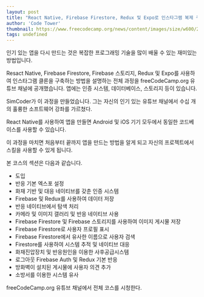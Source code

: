 ```yaml
---
layout: post
title: "React Native, Firebase Firestore, Redux 및 Expo로 인스타그램 복제 구축"
author: 'Code Tower'
thumbnail: https://www.freecodecamp.org/news/content/images/size/w600/2020/12/instagramclone.png
tags: undefined
---
```



인기 있는 앱을 다시 만드는 것은 복잡한 프로그래밍 기술을 많이 배울 수 있는 재미있는 방법입니다.

Resact Native, Firebase Firestore, Firebase 스토리지, Redux 및 Expo를 사용하여 인스타그램 클론을 구축하는 방법을 설명하는 전체 과정을 freeCodeCamp.org 유튜브 채널에 공개했습니다. 앱에는 인증 시스템, 데이터베이스, 스토리지 등이 있습니다.

SimCoder가 이 과정을 만들었습니다. 그는 자신의 인기 있는 유튜브 채널에서 수십 개의 훌륭한 소프트웨어 강좌를 가르쳤다.

React Native를 사용하여 앱을 만들면 Android 및 iOS 기기 모두에서 동일한 코드베이스를 사용할 수 있습니다.

이 과정을 마치면 처음부터 끝까지 앱을 만드는 방법을 알게 되고 자신의 프로젝트에서 스킬을 사용할 수 있게 됩니다.

본 코스의 섹션은 다음과 같습니다.

- 도입
- 반응 기본 엑스포 설정
- 화재 기반 및 대응 네이티브를 갖춘 인증 시스템
- Firebase 및 Redux를 사용하여 데이터 저장
- 반응 네이티브에서 탐색 처리
- 카메라 및 이미지 갤러리 및 반응 네이티브 사용
- Firebase Firestore 및 Firebase 스토리지를 사용하여 이미지 게시물 저장
- Firebase Firestore로 사용자 프로필 표시
- Firebase Firestore에서 유사한 이름으로 사용자 검색
- Firestore를 사용하여 시스템 추적 및 네이티브 대응
- 화재진압장치 및 반응원인을 이용한 사후공급시스템
- 로그아웃 Firebase Auth 및 Redux 기본 반응
- 방화벽이 설치된 게시물에 사용자 의견 추가
- 소방서를 이용한 시스템 유사

freeCodeCamp.org 유튜브 채널에서 전체 코스를 시청한다.